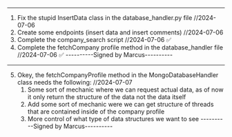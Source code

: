 ------------------------------------
1. Fix the stupid InsertData class in the database_handler.py file //2024-07-06
2. Create some endpoints (insert data and insert comments) //2024-07-06
3. Complete the company_search script //2024-07-06 ✅
4. Complete the fetchCompany profile method in the database_handler file //2024-07-06 ✅
----------Signed by Marcus----------

------------------------------------
5. Okey, the fetchCompanyProfile method in the MongoDatabaseHandler class needs the following: //2024-07-07
    1. Some sort of mechanic where we can request actual data, as of now it only return the structure of the data not the data itself
    2. Add some sort of mechanic were we can get structure of threads that are contained inside of the company profile
    3. More control of what type of data structures we want to see
----------Signed by Marcus----------
